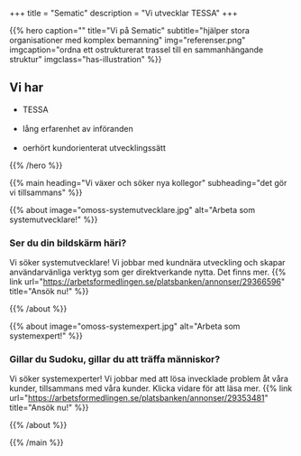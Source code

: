+++
title = "Sematic"
description = "Vi utvecklar TESSA"
+++

{{% hero 
    caption=""
    title="Vi på Sematic"
    subtitle="hjälper stora organisationer med komplex bemanning"
    img="referenser.png"
	 imgcaption="ordna ett ostrukturerat trassel till en sammanhängande struktur"
    imgclass="has-illustration"
    %}}

## Vi har
<ul>
    <li>TESSA</li><br>
    <li>lång erfarenhet av införanden</li><br>
    <li>oerhört kundorienterat utvecklingssätt</li>
</ul>

{{% /hero %}}

{{% main
    heading="Vi växer och söker nya kollegor"
    subheading="det gör vi tillsammans" %}}

{{% about 
    image="omoss-systemutvecklare.jpg" 
    alt="Arbeta som systemutvecklare!"
%}}
### Ser du din bildskärm häri?
Vi söker systemutvecklare! Vi jobbar med kundnära utveckling och skapar användarvänliga verktyg som ger direktverkande nytta. Det finns mer.
{{% link url="https://arbetsformedlingen.se/platsbanken/annonser/29366596" title="Ansök nu!" %}}

{{% /about %}}

{{% about 
    image="omoss-systemexpert.jpg" 
    alt="Arbeta som systemexpert!"
%}}
### Gillar du Sudoku, gillar du att träffa människor?
Vi söker systemexperter! Vi jobbar med att lösa invecklade problem åt våra kunder, tillsammans med våra kunder. Klicka vidare för att läsa mer.
{{% link url="https://arbetsformedlingen.se/platsbanken/annonser/29353481" title="Ansök nu!" %}}

{{% /about %}}

{{% /main %}}
